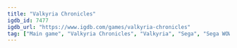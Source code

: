 ```yaml
---
title: "Valkyria Chronicles"
igdb_id: 7477
igdb_url: "https://www.igdb.com/games/valkyria-chronicles"
tag: ["Main game", "Valkyria Chronicles", "Valkyria", "Sega", "Sega WOW", "Role-playing (RPG)", "Strategy", "Turn-based strategy (TBS)", "Tactical", "Single player", "Third person", "Action", "Fantasy", "Historical", "Drama", "Warfare"]
---
```

